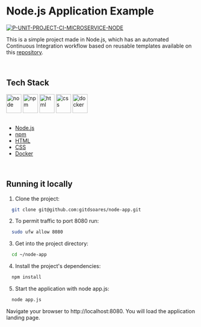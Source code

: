 # Node.js Application Example

[![P-UNIT-PROJECT-CI-MICROSERVICE-NODE](https://github.com/gitdsoares/node-app/actions/workflows/p-unit-project-ci-microservice.yml/badge.svg?branch=main)](https://github.com/gitdsoares/node-app/actions/workflows/p-unit-project-ci-microservice.yml)

This is a simple project made in Node.js, which has an automated Continuous Integration workflow based on reusable templates available on this [repository](https://github.com/gitdsoares/templates/tree/main/.github/workflows).

<br>

## Tech Stack

<div>
  
  <img align="center" alt="node" height="50" width="40" src="https://cdn.jsdelivr.net/gh/devicons/devicon@latest/icons/nodejs/nodejs-original.svg" />
  <img align="center" alt="npm" height="50" width="40" src="https://cdn.jsdelivr.net/gh/devicons/devicon@latest/icons/npm/npm-original-wordmark.svg" />
  <img align="center" alt="html" height="50" width="40" src="https://cdn.jsdelivr.net/gh/devicons/devicon@latest/icons/html5/html5-original.svg" />
  <img align="center" alt="css" height="50" width="40" src="https://cdn.jsdelivr.net/gh/devicons/devicon@latest/icons/css3/css3-original.svg" />
  <img align="center" alt="docker" height="50" width="40" src="https://cdn.jsdelivr.net/gh/devicons/devicon@latest/icons/docker/docker-original.svg" />

</div>

<br>

- [Node.js](https://nodejs.org/en/download/)
- [npm](https://www.npmjs.com/package/npm)
- [HTML](https://pt.wikipedia.org/wiki/HTML5)
- [CSS](https://en.wikipedia.org/wiki/CSS)
- [Docker](https://docs.docker.com/)

<br>

## Running it locally

1. Clone the project:

```bash
  git clone git@github.com:gitdsoares/node-app.git
```

2. To permit traffic to port 8080 run:
```bash
  sudo ufw allow 8080
```

3. Get into the project directory:

```bash
  cd ~/node-app
```

4. Install the project's dependencies:

```bash
  npm install
```

5. Start the application with node app.js:

```bash
  node app.js
```

Navigate your browser to http://localhost:8080. You will load the application landing page.

